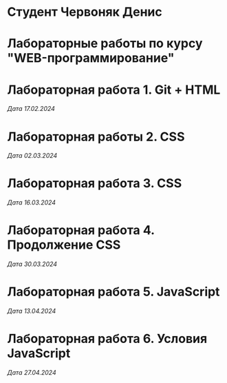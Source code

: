 # Студент Червоняк Денис

# Лабораторные работы по курсу "WEB-программирование"

# Лабораторная работа 1. Git + HTML

*Дата 17.02.2024*

# Лабораторная работы 2. CSS

*Дата 02.03.2024*

# Лабораторная работа 3. CSS

*Дата 16.03.2024*

# Лабораторная работа 4. Продолжение CSS

*Дата 30.03.2024*

# Лабораторная работа 5. JavaScript

*Дата 13.04.2024*

# Лабораторная работа 6. Условия JavaScript

*Дата 27.04.2024*
